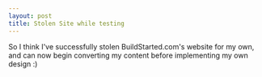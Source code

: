 ---layout: posttitle: Stolen Site while testing---So I think I've successfully stolen BuildStarted.com's website for my own, and can now begin converting my content before implementing my own design :)